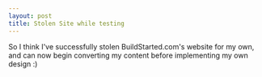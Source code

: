 ---layout: posttitle: Stolen Site while testing---So I think I've successfully stolen BuildStarted.com's website for my own, and can now begin converting my content before implementing my own design :)